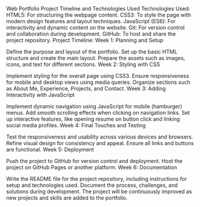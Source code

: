 Web Portfolio Project Timeline and Technologies Used
Technologies Used:
HTML5: For structuring the webpage content.
CSS3: To style the page with modern design features and layout techniques.
JavaScript (ES6): For interactivity and dynamic content on the website.
Git: For version control and collaboration during development.
GitHub: To host and share the project repository.
Project Timeline:
Week 1: Planning and Setup

Define the purpose and layout of the portfolio.
Set up the basic HTML structure and create the main layout.
Prepare the assets such as images, icons, and text for different sections.
Week 2: Styling with CSS

Implement styling for the overall page using CSS3.
Ensure responsiveness for mobile and desktop views using media queries.
Organize sections such as About Me, Experience, Projects, and Contact.
Week 3: Adding Interactivity with JavaScript

Implement dynamic navigation using JavaScript for mobile (hamburger) menus.
Add smooth scrolling effects when clicking on navigation links.
Set up interactive features, like opening resume on button click and linking social media profiles.
Week 4: Final Touches and Testing

Test the responsiveness and usability across various devices and browsers.
Refine visual design for consistency and appeal.
Ensure all links and buttons are functional.
Week 5: Deployment

Push the project to GitHub for version control and deployment.
Host the project on GitHub Pages or another platform.
Week 6: Documentation

Write the README file for the project repository, including instructions for setup and technologies used.
Document the process, challenges, and solutions during development.
The project will be continuously improved as new projects and skills are added to the portfolio.
